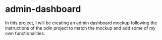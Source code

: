 # admin-dashboard

In this project, I will be creating an admin dashboard mockup
following the instructions of the odin project to match the
mockup and add some of my own functionalities.